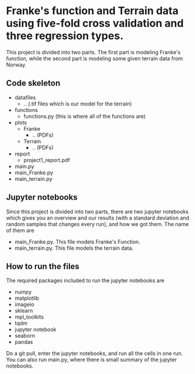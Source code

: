 # Franke's function and Terrain data using five-fold cross validation and three regression types. 
This project is divided into two parts. The first part is modeling Franke's function, while the second part is modeling some given terrain data from Norway. 

## Code skeleton
- datafiles
  - .. (.tif files which is our model for the terrain)
- functions
  - functions.py (this is where all of the functions are)
- plots
  - Franke
    - .. (PDFs) 
  - Terrain
    - .. (PDFs)
- report
  - project1_report.pdf
- main.py 
- main_Franke.py
- main_terrain.py

## Jupyter notebooks
Since this project is divided into two parts, there are two jupyter notebooks which gives you an overview and our results (with a standard deviation and random samples that changes every run), and how we got them. The name of them are 
- main_Franke.py. This file models Franke's Function.
- main_terrain.py. This file models the terrain data.


## How to run the files 
The required packages included to run the jupyter notebooks are 
- numpy
- matplotlib
- imageio
- sklearn
- mpl_toolkits
- tqdm
- jupyter notebook
- seaborn
- pandas

Do a git pull, enter the jupyter notebooks, and run all the cells in one run. You can also run main.py, where there is small summary of the jupyter notebooks. 
